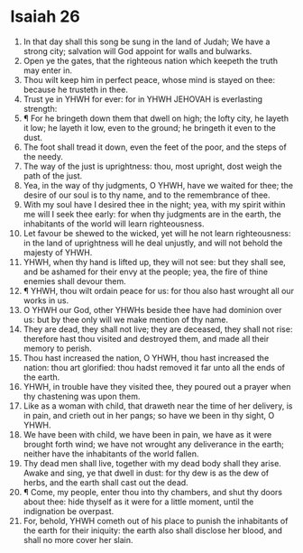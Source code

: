 ﻿# Isaiah 26
1. In that day shall this song be sung in the land of Judah; We have a strong city; salvation will God appoint for walls and bulwarks. 
2. Open ye the gates, that the righteous nation which keepeth the truth may enter in. 
3. Thou wilt keep him in perfect peace, whose mind is stayed on thee: because he trusteth in thee. 
4. Trust ye in YHWH for ever: for in YHWH JEHOVAH is everlasting strength: 
5. ¶ For he bringeth down them that dwell on high; the lofty city, he layeth it low; he layeth it low, even to the ground; he bringeth it even to the dust. 
6. The foot shall tread it down, even the feet of the poor, and the steps of the needy. 
7. The way of the just is uprightness: thou, most upright, dost weigh the path of the just. 
8. Yea, in the way of thy judgments, O YHWH, have we waited for thee; the desire of our soul is to thy name, and to the remembrance of thee. 
9. With my soul have I desired thee in the night; yea, with my spirit within me will I seek thee early: for when thy judgments are in the earth, the inhabitants of the world will learn righteousness. 
10. Let favour be shewed to the wicked, yet will he not learn righteousness: in the land of uprightness will he deal unjustly, and will not behold the majesty of YHWH. 
11. YHWH, when thy hand is lifted up, they will not see: but they shall see, and be ashamed for their envy at the people; yea, the fire of thine enemies shall devour them. 
12. ¶ YHWH, thou wilt ordain peace for us: for thou also hast wrought all our works in us. 
13. O YHWH our God, other YHWHs beside thee have had dominion over us: but by thee only will we make mention of thy name. 
14. They are dead, they shall not live; they are deceased, they shall not rise: therefore hast thou visited and destroyed them, and made all their memory to perish. 
15. Thou hast increased the nation, O YHWH, thou hast increased the nation: thou art glorified: thou hadst removed it far unto all the ends of the earth. 
16. YHWH, in trouble have they visited thee, they poured out a prayer when thy chastening was upon them. 
17. Like as a woman with child, that draweth near the time of her delivery, is in pain, and crieth out in her pangs; so have we been in thy sight, O YHWH. 
18. We have been with child, we have been in pain, we have as it were brought forth wind; we have not wrought any deliverance in the earth; neither have the inhabitants of the world fallen. 
19. Thy dead men shall live, together with my dead body shall they arise. Awake and sing, ye that dwell in dust: for thy dew is as the dew of herbs, and the earth shall cast out the dead. 
20. ¶ Come, my people, enter thou into thy chambers, and shut thy doors about thee: hide thyself as it were for a little moment, until the indignation be overpast. 
21. For, behold, YHWH cometh out of his place to punish the inhabitants of the earth for their iniquity: the earth also shall disclose her blood, and shall no more cover her slain. 

